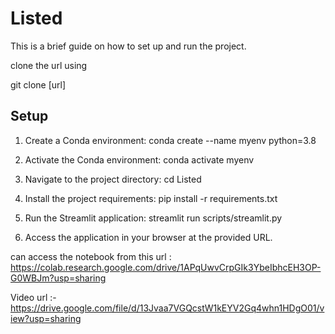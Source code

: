 # Listed

This is a brief guide on how to set up and run the project.


clone the url using 

git clone [url]
## Setup

1. Create a Conda environment:
    conda create --name myenv python=3.8 

2. Activate the Conda environment: 
    conda activate myenv
    
3. Navigate to the project directory: 
    cd Listed


4. Install the project requirements: 
    pip install -r requirements.txt

5. Run the Streamlit application: 
    streamlit run scripts/streamlit.py

6. Access the application in your browser at the provided URL.




can access the notebook from this url : https://colab.research.google.com/drive/1APqUwvCrpGIk3YbeIbhcEH3OP-G0WBJm?usp=sharing


Video url :- https://drive.google.com/file/d/13Jvaa7VGQcstW1kEYV2Gq4whn1HDgO01/view?usp=sharing

